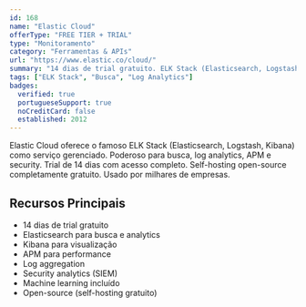 ```yaml
---
id: 168
name: "Elastic Cloud"
offerType: "FREE TIER + TRIAL"
type: "Monitoramento"
category: "Ferramentas & APIs"
url: "https://www.elastic.co/cloud/"
summary: "14 dias de trial gratuito. ELK Stack (Elasticsearch, Logstash, Kibana). Busca e analytics."
tags: ["ELK Stack", "Busca", "Log Analytics"]
badges:
  verified: true
  portugueseSupport: true
  noCreditCard: false
  established: 2012
---
```


Elastic Cloud oferece o famoso ELK Stack (Elasticsearch, Logstash, Kibana) como serviço gerenciado. Poderoso para busca, log analytics, APM e security. Trial de 14 dias com acesso completo. Self-hosting open-source completamente gratuito. Usado por milhares de empresas.

## Recursos Principais

- 14 dias de trial gratuito
- Elasticsearch para busca e analytics
- Kibana para visualização
- APM para performance
- Log aggregation
- Security analytics (SIEM)
- Machine learning incluído
- Open-source (self-hosting gratuito)
